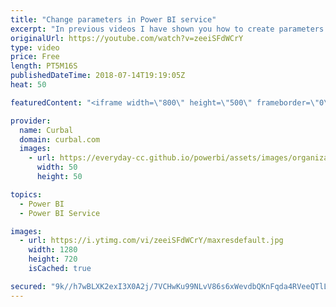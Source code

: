 ```yaml
---
title: "Change parameters in Power BI service"
excerpt: "In previous videos I have shown you how to create parameters in Power BI Destop. Here are some examples:  https://www.youtube.com/watch?v=0B3kmAsEJHY  I have also shown you how to do it when importing data from services, for example wordpress: https://www.youtube.com/watch?v=b0DUnceb68I  In this video"
originalUrl: https://youtube.com/watch?v=zeeiSFdWCrY
type: video
price: Free
length: PT5M16S
publishedDateTime: 2018-07-14T19:19:05Z
heat: 50

featuredContent: "<iframe width=\"800\" height=\"500\" frameborder=\"0\" src=\"https://www.youtube.com/embed/zeeiSFdWCrY\" allow=\"accelerometer; autoplay; encrypted-media; gyroscope; picture-in-picture\" allowfullscreen></iframe>"

provider:
  name: Curbal
  domain: curbal.com
  images:
    - url: https://everyday-cc.github.io/powerbi/assets/images/organizations/curbal.com-50x50.jpg
      width: 50
      height: 50

topics:
  - Power BI
  - Power BI Service

images:
  - url: https://i.ytimg.com/vi/zeeiSFdWCrY/maxresdefault.jpg
    width: 1280
    height: 720
    isCached: true

secured: "9k//h7wBLXK2exI3X0A2j/7VCHwKu99NLvV86s6xWevdbQKnFqda4RVeeQTlLgLi6MHCuuj7P0bEUqRFokmmxomaNHbpHwFXd3o1Uvxz+Iva2ijU6ftjsXZNkjYZZaf/TujSZsyfHfDaB1Im/4LdiuY22bnyolPIDh+5e0cXQf0eOF1SKHNxNlOVk22N9KAKhzQ7nS38aUi47G6lr1RE4CpkCCk1OEv+Bn/mxuHcizKynQLYAHFYCbvCbRFmldE07nIHPc2lbNo8OB+M8Wbj4ebnlXTvUymqK9Wh9S+PSIP3eOOPZL6U3802ca7qOP0q+D9f2zFmW1R8MV6PPSteLzhKbbrX7EvQdLSOe0NtLfKI+5TXgSpP5WpAUmsKrfDTesLwgPwFe7u+flpxg1zjdB4G9BqDwfMJSrONEJS/Wvg=;euX5PVegscmpN4xvCe9oRg=="
---
```


